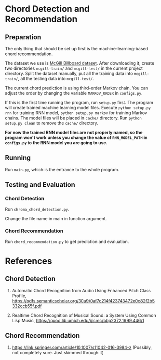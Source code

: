 # Chord Detection and Recommendation

## Preparation
The only thing that should be set up first is the machine-learning-based chord recommendation.

The dataset we use is [McGill Billboard dataset](https://www.dropbox.com/s/2lvny9ves8kns4o/billboard-2.0-salami_chords.tar.gz?dl=1). After downloading it, create two directories `mcgill-train/` and `mcgill-test/` in the current project directory. Split the dataset manually, put all the training data into `mcgill-train/`, all the testing data into `mcgill-test/`.

The current chord prediction is using third-order Markov chain.
You can adjust the order by changing the variable `MARKOV_ORDER` in `configs.py`.

If this is the first time running the program, run `setup.py` first. The program will create trained machine learning model files. Execute `python setup.py rnn` for training RNN model, `python setup.py markov` for training Markov chains. The model files will be placed in `cache/` directory. Run `python setup.py clean` to remove the `cache/` directory.

**For now the trained RNN model files are not properly named, so the program won't work unless you change the value of `RNN_MODEL_PATH` in `configs.py` to the RNN model you are going to use.**

## Running
Run `main.py`, which is the entrance to the whole program.

## Testing and Evaluation
### Chord Detection
Run `chroma_chord_detection.py`.

Change the file name in main in function argument.

### Chord Recommendation
Run `chord_recommendation.py` to get prediction and evaluation.

# References

## Chord Detection

1. Automatic Chord Recognition from Audio Using Enhanced Pitch Class Profile, https://pdfs.semanticscholar.org/30a9/0af7c214f423743472e0c82f2b5332ccb55f.pdf


2. Realtime Chord Recognition of Musical Sound: a System Using Common Lisp Music,
https://quod.lib.umich.edu/i/icmc/bbp2372.1999.446/1

## Chord Recommendation

1. https://link.springer.com/article/10.1007/s11042-016-3984-z (Possibly, not completely sure. Just skimmed through it)

